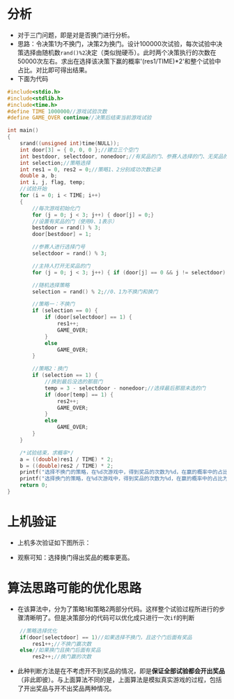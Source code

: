 # 分析

- 对于三门问题，即是对是否换门进行分析。
- 思路：令决策1为不换门，决策2为换门。设计100000次试验，每次试验中决策选择由随机数`rand()%2`决定（类似抛硬币）。此时两个决策执行的次数在50000次左右。求出在选择该决策下赢的概率'(res1/TIME)*2'和整个试验中占比。对比即可得出结果。
- 下面为代码


``` cpp
#include<stdio.h>
#include<stdlib.h>
#include<time.h>
#define TIME 1000000//游戏试验次数
#define GAME_OVER continue//决策后结束当前游戏试验

int main()
{
    srand((unsigned int)time(NULL));
    int door[3] = { 0, 0, 0 };//建立三个空门
	int bestdoor, selectdoor, nonedoor;//有奖品的门、参赛人选择的门、无奖品的门
	int selection;//策略选择
	int res1 = 0, res2 = 0;//策略1、2分别成功次数记录
	double a, b;
	int i, j, flag, temp;
	//试验开始
	for (i = 0; i < TIME; i++)
	{
		//每次游戏初始化门
		for (j = 0; j < 3; j++) { door[j] = 0;}
		//设置有奖品的门（使用0、1表示）
		bestdoor = rand() % 3;
		door[bestdoor] = 1;

		//参赛人进行选择门号
		selectdoor = rand() % 3;

		//主持人打开无奖品的门
		for (j = 0; j < 3; j++) { if (door[j] == 0 && j != selectdoor) { nonedoor = j; break; } }

		//随机选择策略
		selection = rand() % 2;//0、1为不换门和换门

		//策略一：不换门
		if (selection == 0) {
			if (door[selectdoor] == 1) {
				res1++;
				GAME_OVER;
			}
			else
				GAME_OVER;
		}

		//策略2：换门
		if (selection == 1) {
			//换到最后没选的那扇门
			temp = 3 - selectdoor - nonedoor;//选择最后那扇未选的门
			if (door[temp] == 1) {
				res2++;
				GAME_OVER;
			}
			else
				GAME_OVER;
		}
	}

	/*试验结束，求概率*/
	a = ((double)res1 / TIME) * 2;
	b = ((double)res2 / TIME) * 2;
	printf("选择不换门的策略，在%d次游戏中，得到奖品的次数为%d，在赢的概率中的占比为%.4lf\n", TIME, res1, a);
	printf("选择换门的策略，在%d次游戏中，得到奖品的次数为%d，在赢的概率中的占比为%.4lf\n", TIME, res2, b);
	return 0;
}
```

# 上机验证

- 上机多次验证如下图所示：



- 观察可知：选择换门得出奖品的概率更高。

# 算法思路可能的优化思路

- 在该算法中，分为了策略1和策略2两部分代码。这样整个试验过程所进行的步骤清晰明了。但是决策部分的代码可以优化成只进行一次`if`的判断
  
``` cpp
    //策略选择优化
    if(door[selectdoor] == 1)//如果选择不换门，且这个门后面有奖品
        res1++;//不换门赢次数
    else//如果换门且换门后面有奖品
        res2++;//换门赢的次数

```

- 此种判断方法是在不考虑开不到奖品的情况，即是**保证全部试验都会开出奖品**（非此即彼）。与上面算法不同的是，上面算法是模拟真实游戏的过程，包括了开出奖品与开不出奖品两种情况。